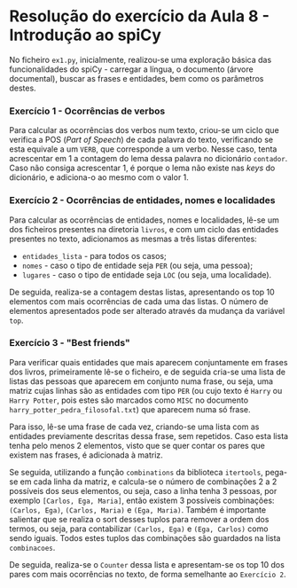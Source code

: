 # Resolução do exercício da Aula 8 - Introdução ao spiCy

No ficheiro `ex1.py`, inicialmente, realizou-se uma exploração básica das funcionalidades do spiCy - carregar a língua, o documento (árvore documental), buscar as frases e entidades, bem como os parâmetros destes.

### Exercício 1 - Ocorrências de verbos

Para calcular as ocorrências dos verbos num texto, criou-se um ciclo que verifica a POS (*Part of Speech*) de cada palavra do texto, verificando se esta equivale a um `VERB`, que corresponde a um verbo. Nesse caso, tenta acrescentar em 1 a contagem do lema dessa palavra no dicionário `contador`. Caso não consiga acrescentar 1, é porque o lema não existe nas *keys* do dicionário, e adiciona-o ao mesmo com o valor 1.

### Exercício 2 - Ocorrências de entidades, nomes e localidades

Para calcular as ocorrências de entidades, nomes e localidades, lê-se um dos ficheiros presentes na diretoria `livros`, e com um ciclo das entidades presentes no texto, adicionamos as mesmas a três listas diferentes:
- `entidades_lista` - para todos os casos;
- `nomes` - caso o tipo de entidade seja `PER` (ou seja, uma pessoa);
- `lugares` - caso o tipo de entidade seja `LOC` (ou seja, uma localidade).

De seguida, realiza-se a contagem destas listas, apresentando os top 10 elementos com mais ocorrências de cada uma das listas. O número de elementos apresentados pode ser alterado através da mudança da variável `top`.

### Exercício 3 - "Best friends"

Para verificar quais entidades que mais aparecem conjuntamente em frases dos livros, primeiramente lê-se o ficheiro, e de seguida cria-se uma lista de listas das pessoas que aparecem em conjunto numa frase, ou seja, uma matriz cujas linhas são as entidades com tipo `PER` (ou cujo texto é `Harry` ou `Harry Potter`, pois estes são marcados como `MISC` no documento `harry_potter_pedra_filosofal.txt`) que aparecem numa só frase.

Para isso, lê-se uma frase de cada vez, criando-se uma lista com as entidades previamente descritas dessa frase, sem repetidos. Caso esta lista tenha pelo menos 2 elementos, visto que se quer contar os pares que existem nas frases, é adicionada à matriz.

Se seguida, utilizando a função `combinations` da biblioteca `itertools`, pega-se em cada linha da matriz, e calcula-se o número de combinações 2 a 2 possíveis dos seus elementos, ou seja, caso a linha tenha 3 pessoas, por exemplo `[Carlos, Ega, Maria]`, então existem 3 possíveis combinações: `(Carlos, Ega)`, `(Carlos, Maria)` e `(Ega, Maria)`. Também é importante salientar que se realiza o sort desses tuplos para remover a ordem dos termos, ou seja, para contabilizar `(Carlos, Ega)` e `(Ega, Carlos)` como sendo iguais. Todos estes tuplos das combinações são guardados na lista `combinacoes`.

De seguida, realiza-se o `Counter` dessa lista e apresentam-se os top 10 dos pares com mais ocorrências no texto, de forma semelhante ao `Exercício 2`.